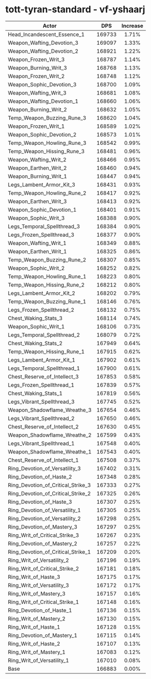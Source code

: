 # tott-tyran-standard - vf-yshaarj
| Actor | DPS | Increase |
|---|:---:|:---:|
|Head_Incandescent_Essence_1|169733|1.71%|
|Weapon_Wafting_Devotion_3|169097|1.33%|
|Weapon_Wafting_Devotion_2|168921|1.22%|
|Weapon_Frozen_Writ_3|168787|1.14%|
|Weapon_Burning_Writ_3|168768|1.13%|
|Weapon_Frozen_Writ_2|168748|1.12%|
|Weapon_Sophic_Devotion_3|168700|1.09%|
|Weapon_Wafting_Writ_3|168681|1.08%|
|Weapon_Wafting_Devotion_1|168660|1.06%|
|Weapon_Burning_Writ_2|168632|1.05%|
|Temp_Weapon_Buzzing_Rune_3|168620|1.04%|
|Weapon_Frozen_Writ_1|168589|1.02%|
|Weapon_Sophic_Devotion_2|168573|1.01%|
|Temp_Weapon_Howling_Rune_3|168542|0.99%|
|Temp_Weapon_Hissing_Rune_3|168481|0.96%|
|Weapon_Wafting_Writ_2|168466|0.95%|
|Weapon_Earthen_Writ_2|168460|0.94%|
|Weapon_Burning_Writ_1|168447|0.94%|
|Legs_Lambent_Armor_Kit_3|168431|0.93%|
|Temp_Weapon_Howling_Rune_2|168417|0.92%|
|Weapon_Earthen_Writ_3|168413|0.92%|
|Weapon_Sophic_Devotion_1|168401|0.91%|
|Weapon_Sophic_Writ_3|168388|0.90%|
|Legs_Temporal_Spellthread_3|168384|0.90%|
|Legs_Frozen_Spellthread_3|168377|0.90%|
|Weapon_Wafting_Writ_1|168349|0.88%|
|Weapon_Earthen_Writ_1|168325|0.86%|
|Temp_Weapon_Buzzing_Rune_2|168307|0.85%|
|Weapon_Sophic_Writ_2|168252|0.82%|
|Temp_Weapon_Howling_Rune_1|168223|0.80%|
|Temp_Weapon_Hissing_Rune_2|168212|0.80%|
|Legs_Lambent_Armor_Kit_2|168202|0.79%|
|Temp_Weapon_Buzzing_Rune_1|168146|0.76%|
|Legs_Frozen_Spellthread_2|168132|0.75%|
|Chest_Waking_Stats_3|168114|0.74%|
|Weapon_Sophic_Writ_1|168106|0.73%|
|Legs_Temporal_Spellthread_2|168079|0.72%|
|Chest_Waking_Stats_2|167949|0.64%|
|Temp_Weapon_Hissing_Rune_1|167915|0.62%|
|Legs_Lambent_Armor_Kit_1|167902|0.61%|
|Legs_Temporal_Spellthread_1|167900|0.61%|
|Chest_Reserve_of_Intellect_3|167853|0.58%|
|Legs_Frozen_Spellthread_1|167839|0.57%|
|Chest_Waking_Stats_1|167819|0.56%|
|Legs_Vibrant_Spellthread_3|167745|0.52%|
|Weapon_Shadowflame_Wreathe_3|167654|0.46%|
|Legs_Vibrant_Spellthread_2|167650|0.46%|
|Chest_Reserve_of_Intellect_2|167630|0.45%|
|Weapon_Shadowflame_Wreathe_2|167599|0.43%|
|Legs_Vibrant_Spellthread_1|167548|0.40%|
|Weapon_Shadowflame_Wreathe_1|167543|0.40%|
|Chest_Reserve_of_Intellect_1|167508|0.37%|
|Ring_Devotion_of_Versatility_3|167402|0.31%|
|Ring_Devotion_of_Haste_2|167348|0.28%|
|Ring_Devotion_of_Critical_Strike_3|167333|0.27%|
|Ring_Devotion_of_Critical_Strike_2|167325|0.26%|
|Ring_Devotion_of_Haste_3|167307|0.25%|
|Ring_Devotion_of_Versatility_1|167305|0.25%|
|Ring_Devotion_of_Versatility_2|167298|0.25%|
|Ring_Devotion_of_Mastery_3|167297|0.25%|
|Ring_Writ_of_Critical_Strike_3|167267|0.23%|
|Ring_Devotion_of_Mastery_2|167257|0.22%|
|Ring_Devotion_of_Critical_Strike_1|167209|0.20%|
|Ring_Writ_of_Versatility_2|167196|0.19%|
|Ring_Writ_of_Critical_Strike_2|167181|0.18%|
|Ring_Writ_of_Haste_3|167175|0.17%|
|Ring_Writ_of_Versatility_3|167172|0.17%|
|Ring_Writ_of_Mastery_3|167157|0.16%|
|Ring_Writ_of_Critical_Strike_1|167148|0.16%|
|Ring_Devotion_of_Haste_1|167136|0.15%|
|Ring_Writ_of_Mastery_2|167130|0.15%|
|Ring_Writ_of_Haste_1|167128|0.15%|
|Ring_Devotion_of_Mastery_1|167115|0.14%|
|Ring_Writ_of_Haste_2|167107|0.13%|
|Ring_Writ_of_Mastery_1|167083|0.12%|
|Ring_Writ_of_Versatility_1|167010|0.08%|
|Base|166883|0.00%|
